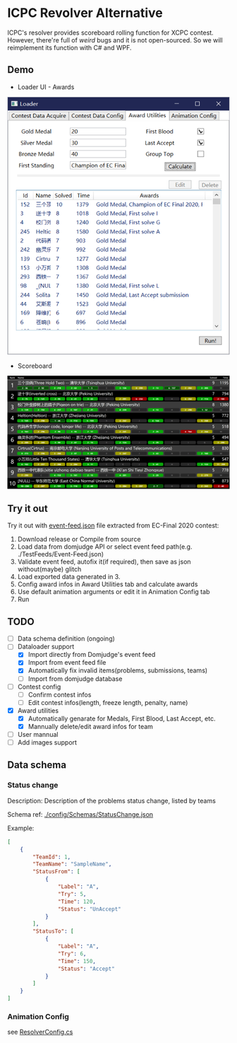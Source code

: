 # ICPC Revolver Alternative

ICPC's resolver provides scoreboard rolling function for XCPC contest. However, there're full of *weird* bugs and it is not open-sourced. So we will reimplement its function with C# and WPF.

## Demo

* Loader UI - Awards
  
![Awards](./images/Award.png)

* Scoreboard

![Scoreboard](./images/Scoreboard.png)

## Try it out

Try it out with [event-feed.json](./TestFeeds/Event-Feed.json) file extracted from EC-Final 2020 contest:

1. Download release or Compile from source
2. Load data from domjudge API or select event feed path(e.g. ./TestFeeds/Event-Feed.json)
3. Validate event feed, autofix it(if required), then save as json without(maybe) glitch
4. Load exported data generated in 3.
5. Config award infos in Award Utilities tab and calculate awards
6. Use default animation arguments or edit it in Animation Config tab
7. Run

## TODO

- [ ] Data schema definition (ongoing)
- [ ] Dataloader support
  - [x] Import directly from Domjudge's event feed
  - [x] Import from event feed file
  - [x] Automatically fix invalid items(problems, submissions, teams)
  - [ ] Import from domjudge database
- [ ] Contest config
  - [ ] Confirm contest infos
  - [ ] Edit contest infos(length, freeze length, penalty, name)
- [x] Award utilities
  - [x] Automatically genarate for Medals, First Blood, Last Accept, etc.
  - [x] Mannually delete/edit award infos for team
- [ ] User mannual
- [ ] Add images support

## Data schema

### Status change

Description: Description of the problems status change, listed by teams

Schema ref: [./config/Schemas/StatusChange.json](./config/Schemas/StatusChange.json)

Example:

```json
[
    {
        "TeamId": 1,
        "TeamName": "SampleName",
        "StatusFrom": [
            {
                "Label": "A",
                "Try": 5,
                "Time": 120,
                "Status": "UnAccept"
            }
        ],
        "StatusTo": [
            {
                "Label": "A",
                "Try": 6,
                "Time": 150,
                "Status": "Accept"
            }
        ]
    }
]
```

### Animation Config

see [ResolverConfig.cs](./src/IcpcResolver/Window/ResolverConfig.cs)
